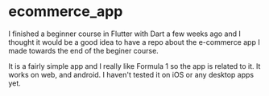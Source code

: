 # ecommerce_app

I finished a beginner course in Flutter with Dart a few weeks ago and I thought it would be a good idea to have a repo about the e-commerce app I made towards the end of the beginer course.

It is a fairly simple app and I really like Formula 1 so the app is related to it.
It works on web, and android. I haven't tested it on iOS or any desktop apps yet.
